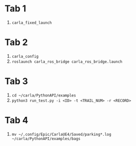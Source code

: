 # Tab 1
1. `carla_fixed_launch`

# Tab 2
1. `carla_config`
2. `roslaunch carla_ros_bridge carla_ros_bridge.launch`

# Tab 3
1. `cd ~/carla/PythonAPI/examples`
2. `python3 run_test.py -i <ID> -t <TRAIL_NUM> -r <RECORD>`

# Tab 4
1. `mv ~/.config/Epic/CarlaUE4/Saved/parking*.log ~/carla/PythonAPI/examples/bags`